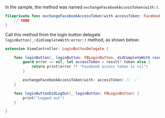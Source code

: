 In the sample, the method was named `exchangeFacebookAccessToken(with:)`.

```swift
fileprivate func exchangeFacebookAccessToken(with accessToken: FacebookLogin.AccessToken) {
    // TODO
}
```

Call this method from the login button delegate `loginButton(_:didCompleteWith:error:)` method, as shown below:

```swift
extension ViewController: LoginButtonDelegate {

    func loginButton(_ loginButton: FBLoginButton, didCompleteWith result: LoginManagerLoginResult?, error: Error?) {
        guard error == nil, let accessToken = result?.token else {
            return print(error ?? "Facebook access token is nil")
        }

        exchangeFacebookAccessToken(with: accessToken) // 👈🏻
    }

    func loginButtonDidLogOut(_ loginButton: FBLoginButton) {
        print("Logged out")
    }

}
```
